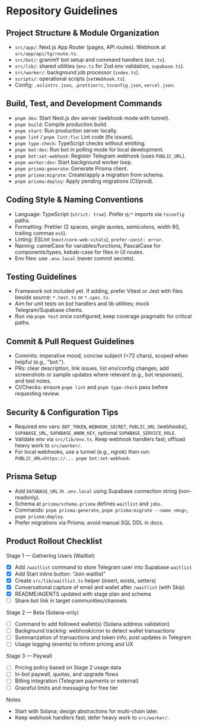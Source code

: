 # Repository Guidelines

## Project Structure & Module Organization
- `src/app/`: Next.js App Router (pages, API routes). Webhook at `src/app/api/tg/route.ts`.
- `src/bot/`: grammY bot setup and command handlers (`bot.ts`).
- `src/lib/`: shared utilities (`env.ts` for Zod env validation, `supabase.ts`).
- `src/worker/`: background job processor (`index.ts`).
- `scripts/`: operational scripts (`setWebhook.ts`).
- Config: `.eslintrc.json`, `.prettierrc`, `tsconfig.json`, `vercel.json`.

## Build, Test, and Development Commands
- `pnpm dev`: Start Next.js dev server (webhook mode with tunnel).
- `pnpm build`: Compile production build.
- `pnpm start`: Run production server locally.
- `pnpm lint` / `pnpm lint:fix`: Lint code (fix issues).
- `pnpm type-check`: TypeScript checks without emitting.
- `pnpm bot:dev`: Run bot in polling mode for local development.
- `pnpm bot:set-webhook`: Register Telegram webhook (uses `PUBLIC_URL`).
- `pnpm worker:dev`: Start background worker loop.
- `pnpm prisma:generate`: Generate Prisma client.
- `pnpm prisma:migrate`: Create/apply a migration from schema.
- `pnpm prisma:deploy`: Apply pending migrations (CI/prod).

## Coding Style & Naming Conventions
- Language: TypeScript (`strict: true`). Prefer `@/*` imports via `tsconfig` paths.
- Formatting: Prettier (2 spaces, single quotes, semicolons, width 80, trailing commas `es5`).
- Linting: ESLint (`next/core-web-vitals`), `prefer-const: error`.
- Naming: camelCase for variables/functions, PascalCase for components/types, kebab-case for files in UI routes.
- Env files: use `.env.local` (never commit secrets).

## Testing Guidelines
- Framework not included yet. If adding, prefer Vitest or Jest with files beside source: `*.test.ts` or `*.spec.ts`.
- Aim for unit tests on bot handlers and lib utilities; mock Telegram/Supabase clients.
- Run via `pnpm test` once configured; keep coverage pragmatic for critical paths.

## Commit & Pull Request Guidelines
- Commits: imperative mood, concise subject (<72 chars), scoped when helpful (e.g., "bot:").
- PRs: clear description, link issues, list env/config changes, add screenshots or sample updates where relevant (e.g., bot responses), and test notes.
- CI/Checks: ensure `pnpm lint` and `pnpm type-check` pass before requesting review.

## Security & Configuration Tips
- Required env vars: `BOT_TOKEN`, `WEBHOOK_SECRET`, `PUBLIC_URL` (webhooks), `SUPABASE_URL`, `SUPABASE_ANON_KEY`, optional `SUPABASE_SERVICE_ROLE`.
- Validate env via `src/lib/env.ts`. Keep webhook handlers fast; offload heavy work to `src/worker/`.
- For local webhooks, use a tunnel (e.g., ngrok) then run: `PUBLIC_URL=https://... pnpm bot:set-webhook`.

## Prisma Setup
- Add `DATABASE_URL` in `.env.local` using Supabase connection string (non-readonly).
- Schema at `prisma/schema.prisma` defines `waitlist` and `jobs`.
- Commands: `pnpm prisma:generate`, `pnpm prisma:migrate --name <msg>`, `pnpm prisma:deploy`.
 - Prefer migrations via Prisma; avoid manual SQL DDL in docs.


## Product Rollout Checklist

Stage 1 — Gathering Users (Waitlist)
- [x] Add `/waitlist` command to store Telegram user into Supabase `waitlist`
- [x] Add Start inline button: “Join waitlist”
- [x] Create `src/lib/waitlist.ts` helper (insert, exists, setters)
- [x] Conversational capture of email and wallet after `/waitlist` (with Skip)
- [x] README/AGENTS updated with stage plan and schema
- [ ] Share bot link in target communities/channels

Stage 2 — Beta (Solana-only)
- [ ] Command to add followed wallet(s) (Solana address validation)
- [ ] Background tracking: webhook/cron to detect wallet transactions
- [ ] Summarization of transactions and token info; post updates in Telegram
- [ ] Usage logging (events) to inform pricing and UX

Stage 3 — Paywall
- [ ] Pricing policy based on Stage 2 usage data
- [ ] In-bot paywall, quotas, and upgrade flows
- [ ] Billing integration (Telegram payments or external)
- [ ] Graceful limits and messaging for free tier

Notes
- Start with Solana; design abstractions for multi-chain later.
- Keep webhook handlers fast; defer heavy work to `src/worker/`.
